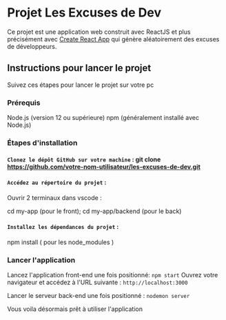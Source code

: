 # Projet Les Excuses de Dev

Ce projet est une application web construit avec ReactJS et plus précisément avec [Create React App](https://github.com/facebook/create-react-app) qui génère aléatoirement des excuses de développeurs.

## Instructions pour lancer le projet

Suivez ces étapes pour lancer le projet sur votre pc 

### Prérequis

Node.js (version 12 ou supérieure)
npm (généralement installé avec Node.js)

### Étapes d'installation

#### `Clonez le dépôt GitHub sur votre machine` : git clone https://github.com/votre-nom-utilisateur/les-excuses-de-dev.git

#### `Accédez au répertoire du projet` :

Ouvrir 2 terminaux dans vscode :

cd my-app (pour le front);
cd my-app/backend (pour le back)

#### `Installez les dépendances du projet` :

npm install ( pour les node_modules )

### Lancer l'application

Lancez l'application front-end une fois positionné: `npm start`
Ouvrez votre navigateur et accédez à l'URL suivante : `http://localhost:3000`

Lancer le serveur back-end une fois positionné : `nodemon server`

Vous voila désormais prêt à utiliser l'application
